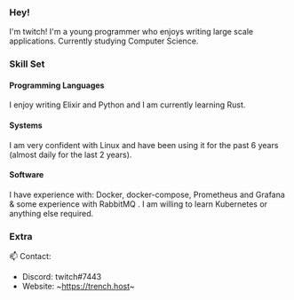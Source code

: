 ### Hey!
I'm twitch! I'm a young programmer who enjoys writing large scale applications. Currently studying Computer Science.


### Skill Set

#### Programming Languages 
I enjoy writing Elixir and Python and I am currently learning Rust.

#### Systems 
I am very confident with Linux and have been using it for the past 6 years (almost daily for the last 2 years).

#### Software
I have experience with: Docker, docker-compose, Prometheus and Grafana & some experience with RabbitMQ . I am willing to learn Kubernetes or anything else required.


### Extra 
📫 Contact:
 - Discord: twitch#7443
 - Website: ~https://trench.host~ 
